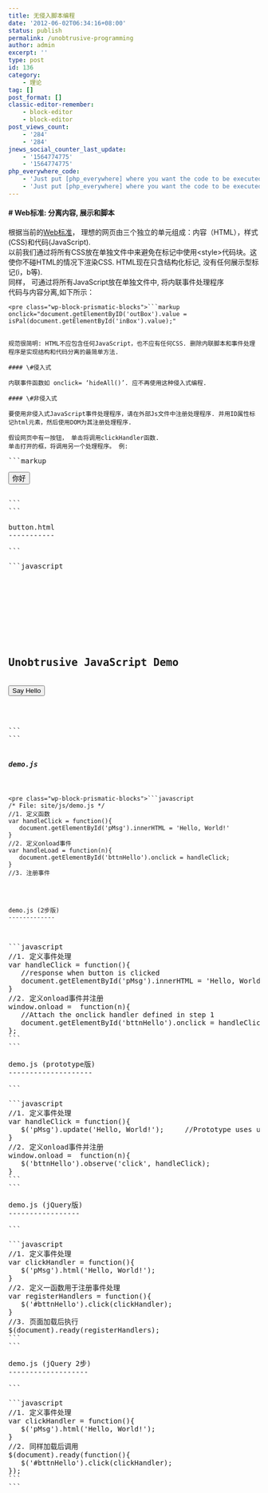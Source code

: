 ```yaml
---
title: 无侵入脚本编程
date: '2012-06-02T06:34:16+08:00'
status: publish
permalink: /unobtrusive-programming
author: admin
excerpt: ''
type: post
id: 136
category:
    - 理论
tag: []
post_format: []
classic-editor-remember:
    - block-editor
    - block-editor
post_views_count:
    - '284'
    - '284'
jnews_social_counter_last_update:
    - '1564774775'
    - '1564774775'
php_everywhere_code:
    - 'Just put [php_everywhere] where you want the code to be executed.'
    - 'Just put [php_everywhere] where you want the code to be executed.'
---
```

#### \# Web标准: 分离内容, 展示和脚本 

根据当前的[Web标准](http://ix.cs.uoregon.edu/~michaelh/html/webStandards-html5.html)， 理想的网页由三个独立的单元组成：内容（HTML），样式(CSS)和代码(JavaScript).  
以前我们通过将所有CSS放在单独文件中来避免在标记中使用&lt;style&gt;代码块。这使你不碰HTML的情况下渲染CSS. HTML现在只含结构化标记, 没有任何展示型标记(i，b等).  
同样， 可通过将所有JavaScript放在单独文件中, 将内联事件处理程序   
代码与内容分离,如下所示：

```
<pre class="wp-block-prismatic-blocks">```markup
onclick="document.getElementByID('outBox').value = isPal(document.getElementById('inBox').value);"
```
```

规范很简明: HTML不应包含任何JavaScript，也不应有任何CSS. 删除内联脚本和事件处理程序是实现结构和代码分离的最简单方法.

#### \#侵入式

内联事件函数如 onclick= ‘hideAll()’. 应不再使用这种侵入式编程.

#### \#非侵入式

要使用非侵入式JavaScript事件处理程序，请在外部Js文件中注册处理程序. 并用ID属性标记html元素，然后使用DOM为其注册处理程序.

假设网页中有一按钮， 单击将调用clickHandler函数.  
单击打开的框，将调用另一个处理程序。 例:

```
<pre class="wp-block-prismatic-blocks">```markup
<p><button>你好</button></p>
```
```

button.html
-----------

```
<pre class="wp-block-prismatic-blocks">```javascript

<html lang='en'>
<head>
<title>unobtrusive js</title>
<meta charset=utf-8" />
<script src="../js/demo.js"></script>
</head>
<body>
<h2>Unobtrusive JavaScript Demo</h2>
<button id='bttnHello'>Say Hello</button>
<p id='pMsg'></p>
</body>
</html>
```
```

##### demo.js

```
<pre class="wp-block-prismatic-blocks">```javascript
/* File: site/js/demo.js */
//1. 定义函数
var handleClick = function(){
   document.getElementById('pMsg').innerHTML = 'Hello, World!'
}
//2. 定义onload事件
var handleLoad = function(n){
   document.getElementById('bttnHello').onclick = handleClick;
}
//3. 注册事件
```
```

demo.js (2步版)
-------------

```
<pre class="wp-block-prismatic-blocks">```javascript
//1. 定义事件处理
var handleClick = function(){
   //response when button is clicked
   document.getElementById('pMsg').innerHTML = 'Hello, World!'
}
//2. 定义onload事件并注册
window.onload =  function(n){
   //Attach the onclick handler defined in step 1
   document.getElementById('bttnHello').onclick = handleClick;
};
```
```

demo.js (prototype版)
--------------------

```
<pre class="wp-block-prismatic-blocks">```javascript
//1. 定义事件处理
var handleClick = function(){
   $('pMsg').update('Hello, World!');     //Prototype uses update() for innerHTML
}
//2. 定义onload事件并注册
window.onload =  function(n){
   $('bttnHello').observe('click', handleClick);
}
```
```

demo.js (jQuery版)
-----------------

```
<pre class="wp-block-prismatic-blocks">```javascript
//1. 定义事件处理
var clickHandler = function(){
   $('pMsg').html('Hello, World!');
}
//2. 定义一函数用于注册事件处理
var registerHandlers = function(){
   $('#bttnHello').click(clickHandler);
}
//3. 页面加载后执行
$(document).ready(registerHandlers);
```
```

demo.js (jQuery 2步)
-------------------

```
<pre class="wp-block-prismatic-blocks">```javascript
//1. 定义事件处理
var clickHandler = function(){
   $('pMsg').html('Hello, World!');
}
//2. 同样加载后调用
$(document).ready(function(){
   $('#bttnHello').click(clickHandler);
});
```
```

</body></html>